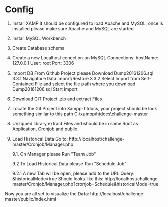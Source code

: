 # Config

1. Install XAMP it should be configured to load Apache and MySQL, once is installed please make sure Apache and MySQL are started

2. Install MySQL Workbench

3. Create Database schema

4. Create a new Localhost conection on MySQL Connections:
    hostName: 127.0.0.1
    User: root
    Port: 3306
5. Import DB
     From Github Project please Download Dump20161206.sql
    3.3.1 Navigator->Data Import/Restore
    3.3.2 Select Import from Self-Contained File and select the file path where you download Dump20161206.sql
    Start Import
6. Download GIT Project .zip and extract Files
7. Locate the Git Project into Xampp-htdocs, your project should be look something similar to this path C:\xampp\htdocs\challenge-master

8. Unzipped library extract Files and should be in same Root as Application, Cronjob and public

9. Load Historical Data
    Go to: http://localhost/challenge-master/Cronjob/Manager.php
    
    9.1. On Manager please Run "Team Job"

    9.2 To Load Historical Data please Run "Schedule Job"
    
    9.2.1 A new Tab will be open, please add to the URL Query: &historicalMode=true
    Should looks like this: http://localhost/challenge-master/Cronjob/Manager.php?cronjob=Schedule&historicalMode=true
    
Now you are all set to visualize the Data:
http://localhost/challenge-master/public/index.html
      
    
    
